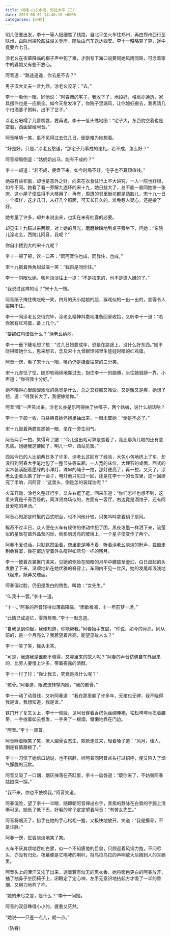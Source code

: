 ```yaml
---
title: 问棺-山长水阔，何处太平（三）
date: 2019-08-01 14:48:18 +0800
categories: [问棺]
---
```


明儿便要出发，李十一等人细细瞧了线路，自北平坐火车往郑州，再由郑州西行至陕州，由陕州换轮船往潼关登岸，随后由汽车送达西安。李十一略略算了算，途中竟要六七日。

涂老幺在夜幕降临的梆子声中犯了难，才刚夸下海口说要同她风雨同路，可念着家中的婆娘又有些不放心。

阿音道：“路途遥遥，你去是不去？”

男子汉大丈夫一言九鼎，涂老幺咬牙：“去。”

李十一看他一眼，同他说：“阿春赠的宅子，我收下了，地段好，格局亦通透，家具摆件也是一应俱全。如今天愈发冷了，你院子里漏风，让你媳妇搬去，我再请几个扫洒婆子照料，出不了岔子。”

涂老幺嗫嚅了几番嘴唇，要再说，李十一低头瞧地图：“宅子大，东西院空着也是空着，西面留给阿音。”

阿音嘻嘻一笑，虽不见得过去住几日，倒是难为她想着。

“好是好，只是，”涂老幺愁道，“那宅子乃事成的谢礼，若不成，怎么好？”

阿音柳眉倒竖：“姑奶奶出马，能有不成的？”

李十一却道：“若不成，便盘下来。如今时局不好，宅子也不算顶值钱。”

她虽有些积蓄，却也是意外之财，向来在衣食住行上不大讲究，一人一院也舒坦，如今不同。她看了看一旁解九连环的宋十九，她日益大了，总不能一直同她挤一张床，这小屋子便显得不大够用了，再有，周遭的邻里街坊都是熟脸儿，宋十九一日一个模样，这才几日，未打几个照面，可天长日久的，难免惹人疑心，还是搬了好。

她考量了许多，却并未说出来，也实在未有吐露的必要。

却见宋十九瞄过来两眼，对上她的目光，磨磨蹭蹭地到桌子旁坐下，问她：“东院儿涂老幺，西院儿阿音，我呢？”

你自小搂到大的宋十九呢？

李十一顿了顿，饮一口茶：“同阿音住也成，同我住，也成。”

宋十九抿着唇角甜滋滋一笑：“我自是同你住。”

李十一斜眼乜她，嘴角淡淡往上一提：“不是捡来的，也不是遭人嫌的了。”

“我说过这样的话？”宋十九一愣。

阿音绢子掩住嘴吃吃一笑，四月的天小姑娘的脸，猴戏似的一出一出的，变得令人招架不住。

李十一同涂老幺交待完毕，涂老幺精神抖擞地准备回家收拾，又听李十一道：“若你家有红鸡蛋，备上几个。”

“要那红鸡蛋做什么？”涂老幺纳闷。

李十一垂下睫毛想了想：“过几日她要成年，恐是在路途上，没什么好东西。”她不晓得赠她什么，思来想去，念及宋十九曾眼馋邻里生娃娃时赠的红鸡蛋。

阿音一愣，看了宋十九一眼，嘴角仍是挂着往常的三分笑。

宋十九亦怔了怔，随即软绵绵地靠过去，抱住李十一的胳膊，头往她肩膀一靠，小声道：“你待我十分好。”

她不晓得心里酸酸涨涨的感觉是什么，总之又舒服又难受，又是暖又是疼，她想了想，道：“待我长大了，我便嫁给你。”

阿音“噗”一声笑出来，涂老幺亦是乐呵得抽了抽嗓子，两个姑娘，说什么胡话呐？

李十一下颌一收，将胳膊自她怀抱里抽出来，一眼未瞥她：“倒是不必了。”

宋十九鼓着两腮哀怨她一眼，坐在一旁生闷气。

阿音两手一拍，笑得弯了腰：“今儿这出戏可算是瞧着了，竟比那角儿唱的还有意思些。姐姐我这便回了，明儿一早，西站见罢。”

西站今日的人比前两日多了许多，涂老幺这回有了经验，大包小包地挤上了车，却没料到阿春大手笔地包了一整节头等车厢，一人宽的床位，大理石的桌面，西式的实木装潢配着墨绿的小洋灯，珠串的绳子一拉，那灯便亮了，再一拉，又灭了。涂老幺歪着头瞧了好一会子，电灯他只见过一回，还是在李十一的仓库里，这一回研究了半晌，问阿音：“这里头，倒是怎的装煤油呢？”

火车开动，涂老幺整好行李，又左右逛了逛，回来乐道：“你们怎样也想不到，这里头竟是千奇百怪的，同洋货商场似的，左面有一客厅，右边竟是酒馆子，还有阿音爱吃的黑汤。”

阿音心知那是时髦的西式吧台，也不同他计较，只笑吟吟拿着绢子扇风。

稀奇不过半日，众人便在火车有规律的律动中犯了困，黑夜泼墨一样洒下来，流萤似的星辰在窗外晶莹闪烁，倒影到透亮的玻璃上，一个星子便变作了两个。

阿春不爱说话，只默默然坐着，夜里更是睡不着，听着涂老幺淡淡的鼾声，独自走到会客室，靠在窗边望着外头瘦得如弯勾一样的残月。

李十一披着衣裳推门进来，见她的侧脸在暗暗的月华中朦胧至虚幻，白日盘起的头发散了下来，温顺地趴在她优雅的脊背上，车厢内不见一丝风，她的发尾却浅浅地飞起来，妖异又瑰丽。

阿春偏过脸，仍旧是发白的唇色，叫她：“女先生。”

“叫我十一罢。”李十一道。

“十一。”阿春的声音轻得似薄霜降临，“雨歇微凉，十一年前梦一场。”

“此情已成追忆，零落鸳鸯。”李十一默念道。

“自我见到你起，我便知道，你能帮我。”阿春抬手支颐，“你说，如今的月亮，同从前的，是一个月亮么？我若望着月亮，能望见故人么？”

李十一笑了笑，摇头未答。

“可是，我连我是谁都不晓得，又哪里来的故人呢？”阿春的声音仿佛自车外里来的，比旁人要慢上许多，带着夜露的清醇。

李十一忖了忖：“你让我去，究竟是找什么呢？”

“骸骨。”阿春道，眼波流转望向她，“我的骸骨。”

李十一动了动唇线，又听阿春道：“我在那里躺了许多年，无棺也无碑，我不晓得我是谁，我想知道，我是谁。”

铁门开了复又关上，李十一侧脸，见阿音穿着香槟色丝绸睡袍，松松垮垮地揽着腰带，一手拢着如云卷发，一手夹了一根烟，慵懒地靠在门边。

“阿音。”李十一颔首。

阿音眯着眼笑了笑，撩人媚骨百态生，款款走过来，轻着嗓子道：“风月，佳人，倒是有情趣极了。”

李十一习惯了她信口胡说，也不搭腔，听阿春同阿音点头打过招呼，便又陷入了烟气朦胧的沉默。

阿音又吸了一口烟，烟灰掸落在茶缸里，李十一启唇道：“既你来了，不妨替阿春姑娘探一探。”

“我不来，你也不使唤我。”阿音笑道。

阿春偏脸，望了李十一半眼，随即朝阿音伸出右手，青紫的静脉在白皙的手腕上清晰可见，她低了低下巴，好看的眸子定定望着阿音：“有劳女先生。”

阿音将烟灭了，抬手在她的手心松松一握，又极快地放开，笑道：“我是摸骨，不是诊脉。”

阿春一愣，抿唇淡淡地笑了笑。

火车不厌其烦地吞吐白雾，似一个不知疲倦的巨兽，只顾迎着风铆力跑，不问尽头，亦没有归处。夜幕便是它咆哮的喇叭，将乌拉乌拉的声响放大后搁到人的耳蜗里。

阿音头上的薄汗又沁了出来，透着若有似无的熏衣香，她将面色更白的阿春放开，抽了抽鼻子坐回椅子上，闭眼定了定心神，左手无意识地拈起方才吸了一半的香烟，又用力地杵了杵。

“她的未尽之言，是什么？”李十一问她。

阿音的双目睁得小小的，疲惫又茫然。

“她说——只差一点儿，就一点。”

（防吞）

